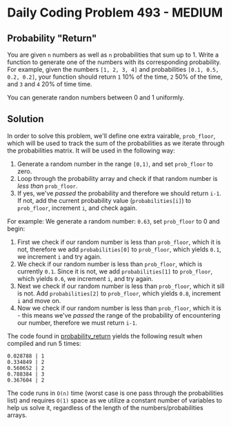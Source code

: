 # Daily Coding Problem 493 - MEDIUM
## Probability "Return"

You are given `n` numbers as well as `n` probabilities that sum up to 1. Write a function to generate one of the numbers with its corresponding probability.  
For example, given the numbers `[1, 2, 3, 4]` and probabilities `[0.1, 0.5, 0.2, 0.2]`, your function should return `1` 10% of the time, `2` 50% of the time, and `3` and `4` 20% of time time.

You can generate randon numbers between 0 and 1 uniformly.

## Solution
In order to solve this problem, we'll define one extra vairable, `prob_floor`, which will be used to track the sum of the probabilities as we iterate through the probabilities matrix. It will be used in the following way:
1. Generate a random number in the range `[0,1)`, and set `prob_floor` to zero.
2. Loop through the probability array and check if that random number is _less than_ `prob_floor`.
3. If yes, we've _passed_ the probability and therefore we should return `i-1`. If not, add the current probability value (`probabilities[i]`) to `prob_floor`, increment `i`, and check again.

For example:
We generate a random number: `0.63`, set `prob_floor` to 0 and begin:
1. First we check if our random number is less than `prob_floor`, which it is not, therefore we add `probabilities[0]` to `prob_floor`, which yields `0.1`, we increment `i` and try again.
2. We check if our random number is less than `prob_floor`, which is currently `0.1`. Since it is not, we add `probabilities[1]` to `prob_floor`, which yields `0.6`, we increment `i`, and try again.
3. Next we check if our random number is less than `prob_floor`, which it sill is not. Add `probabilities[2]` to `prob_floor`, which yields `0.8`, increment `i` and move on.
4. Now we check if our random number is less than `prob_floor`, which it is - this means we've _passed_ the range of the probability of encountering our number, therefore we must return `i-1`.

The code found in [probability_return](probability_return.cpp) yields the following result when compiled and run 5 times:
```
0.028788 | 1
0.334849 | 2
0.560652 | 2
0.788384 | 3
0.367604 | 2
```

The code runs in `O(n)` time (worst case is one pass through the probabilities list) and requires `O(1)` space as we utilize a constant number of variables to help us solve it, regardless of the length of the numbers/probabilities arrays. 


